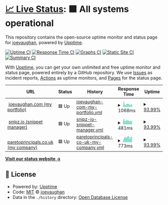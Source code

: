 # [📈 Live Status](https://joevaughan.github.io/upptime): <!--live status--> **🟩 All systems operational**

This repository contains the open-source uptime monitor and status page for [joevaughan](https://joevaughan.github.io/upptime), powered by [Upptime](https://github.com/upptime/upptime).

[![Uptime CI](https://github.com/joevaughan/upptime/workflows/Uptime%20CI/badge.svg)](https://github.com/joevaughan/upptime/actions?query=workflow%3A%22Uptime+CI%22)
[![Response Time CI](https://github.com/joevaughan/upptime/workflows/Response%20Time%20CI/badge.svg)](https://github.com/joevaughan/upptime/actions?query=workflow%3A%22Response+Time+CI%22)
[![Graphs CI](https://github.com/joevaughan/upptime/workflows/Graphs%20CI/badge.svg)](https://github.com/joevaughan/upptime/actions?query=workflow%3A%22Graphs+CI%22)
[![Static Site CI](https://github.com/joevaughan/upptime/workflows/Static%20Site%20CI/badge.svg)](https://github.com/joevaughan/upptime/actions?query=workflow%3A%22Static+Site+CI%22)
[![Summary CI](https://github.com/joevaughan/upptime/workflows/Summary%20CI/badge.svg)](https://github.com/joevaughan/upptime/actions?query=workflow%3A%22Summary+CI%22)

With [Upptime](https://upptime.js.org), you can get your own unlimited and free uptime monitor and status page, powered entirely by a GitHub repository. We use [Issues](https://github.com/joevaughan/upptime/issues) as incident reports, [Actions](https://github.com/joevaughan/upptime/actions) as uptime monitors, and [Pages](https://joevaughan.github.io/upptime) for the status page.

<!--start: status pages-->
<!-- This summary is generated by Upptime (https://github.com/upptime/upptime) -->
<!-- Do not edit this manually, your changes will be overwritten -->
<!-- prettier-ignore -->
| URL | Status | History | Response Time | Uptime |
| --- | ------ | ------- | ------------- | ------ |
| <img alt="" src="https://icons.duckduckgo.com/ip3/joevaughan.com.ico" height="13"> [joevaughan.com (my portfolio)](https://joevaughan.com) | 🟩 Up | [joevaughan-com-my-portfolio.yml](https://github.com/joevaughan/upptime/commits/HEAD/history/joevaughan-com-my-portfolio.yml) | <details><summary><img alt="Response time graph" src="./graphs/joevaughan-com-my-portfolio/response-time-week.png" height="20"> 1068ms</summary><br><a href="https://joevaughan.github.io/upptime/history/joevaughan-com-my-portfolio"><img alt="Response time 751" src="https://img.shields.io/endpoint?url=https%3A%2F%2Fraw.githubusercontent.com%2Fjoevaughan%2Fupptime%2FHEAD%2Fapi%2Fjoevaughan-com-my-portfolio%2Fresponse-time.json"></a><br><a href="https://joevaughan.github.io/upptime/history/joevaughan-com-my-portfolio"><img alt="24-hour response time 1059" src="https://img.shields.io/endpoint?url=https%3A%2F%2Fraw.githubusercontent.com%2Fjoevaughan%2Fupptime%2FHEAD%2Fapi%2Fjoevaughan-com-my-portfolio%2Fresponse-time-day.json"></a><br><a href="https://joevaughan.github.io/upptime/history/joevaughan-com-my-portfolio"><img alt="7-day response time 1068" src="https://img.shields.io/endpoint?url=https%3A%2F%2Fraw.githubusercontent.com%2Fjoevaughan%2Fupptime%2FHEAD%2Fapi%2Fjoevaughan-com-my-portfolio%2Fresponse-time-week.json"></a><br><a href="https://joevaughan.github.io/upptime/history/joevaughan-com-my-portfolio"><img alt="30-day response time 876" src="https://img.shields.io/endpoint?url=https%3A%2F%2Fraw.githubusercontent.com%2Fjoevaughan%2Fupptime%2FHEAD%2Fapi%2Fjoevaughan-com-my-portfolio%2Fresponse-time-month.json"></a><br><a href="https://joevaughan.github.io/upptime/history/joevaughan-com-my-portfolio"><img alt="1-year response time 774" src="https://img.shields.io/endpoint?url=https%3A%2F%2Fraw.githubusercontent.com%2Fjoevaughan%2Fupptime%2FHEAD%2Fapi%2Fjoevaughan-com-my-portfolio%2Fresponse-time-year.json"></a></details> | <details><summary><a href="https://joevaughan.github.io/upptime/history/joevaughan-com-my-portfolio">93.99%</a></summary><a href="https://joevaughan.github.io/upptime/history/joevaughan-com-my-portfolio"><img alt="All-time uptime 97.71%" src="https://img.shields.io/endpoint?url=https%3A%2F%2Fraw.githubusercontent.com%2Fjoevaughan%2Fupptime%2FHEAD%2Fapi%2Fjoevaughan-com-my-portfolio%2Fuptime.json"></a><br><a href="https://joevaughan.github.io/upptime/history/joevaughan-com-my-portfolio"><img alt="24-hour uptime 100.00%" src="https://img.shields.io/endpoint?url=https%3A%2F%2Fraw.githubusercontent.com%2Fjoevaughan%2Fupptime%2FHEAD%2Fapi%2Fjoevaughan-com-my-portfolio%2Fuptime-day.json"></a><br><a href="https://joevaughan.github.io/upptime/history/joevaughan-com-my-portfolio"><img alt="7-day uptime 93.99%" src="https://img.shields.io/endpoint?url=https%3A%2F%2Fraw.githubusercontent.com%2Fjoevaughan%2Fupptime%2FHEAD%2Fapi%2Fjoevaughan-com-my-portfolio%2Fuptime-week.json"></a><br><a href="https://joevaughan.github.io/upptime/history/joevaughan-com-my-portfolio"><img alt="30-day uptime 98.57%" src="https://img.shields.io/endpoint?url=https%3A%2F%2Fraw.githubusercontent.com%2Fjoevaughan%2Fupptime%2FHEAD%2Fapi%2Fjoevaughan-com-my-portfolio%2Fuptime-month.json"></a><br><a href="https://joevaughan.github.io/upptime/history/joevaughan-com-my-portfolio"><img alt="1-year uptime 97.65%" src="https://img.shields.io/endpoint?url=https%3A%2F%2Fraw.githubusercontent.com%2Fjoevaughan%2Fupptime%2FHEAD%2Fapi%2Fjoevaughan-com-my-portfolio%2Fuptime-year.json"></a></details>
| <img alt="" src="https://icons.duckduckgo.com/ip3/snipz.io.ico" height="13"> [snipz.io (snippet manager)](https://snipz.io) | 🟩 Up | [snipz-io-snippet-manager.yml](https://github.com/joevaughan/upptime/commits/HEAD/history/snipz-io-snippet-manager.yml) | <details><summary><img alt="Response time graph" src="./graphs/snipz-io-snippet-manager/response-time-week.png" height="20"> 481ms</summary><br><a href="https://joevaughan.github.io/upptime/history/snipz-io-snippet-manager"><img alt="Response time 495" src="https://img.shields.io/endpoint?url=https%3A%2F%2Fraw.githubusercontent.com%2Fjoevaughan%2Fupptime%2FHEAD%2Fapi%2Fsnipz-io-snippet-manager%2Fresponse-time.json"></a><br><a href="https://joevaughan.github.io/upptime/history/snipz-io-snippet-manager"><img alt="24-hour response time 469" src="https://img.shields.io/endpoint?url=https%3A%2F%2Fraw.githubusercontent.com%2Fjoevaughan%2Fupptime%2FHEAD%2Fapi%2Fsnipz-io-snippet-manager%2Fresponse-time-day.json"></a><br><a href="https://joevaughan.github.io/upptime/history/snipz-io-snippet-manager"><img alt="7-day response time 481" src="https://img.shields.io/endpoint?url=https%3A%2F%2Fraw.githubusercontent.com%2Fjoevaughan%2Fupptime%2FHEAD%2Fapi%2Fsnipz-io-snippet-manager%2Fresponse-time-week.json"></a><br><a href="https://joevaughan.github.io/upptime/history/snipz-io-snippet-manager"><img alt="30-day response time 470" src="https://img.shields.io/endpoint?url=https%3A%2F%2Fraw.githubusercontent.com%2Fjoevaughan%2Fupptime%2FHEAD%2Fapi%2Fsnipz-io-snippet-manager%2Fresponse-time-month.json"></a><br><a href="https://joevaughan.github.io/upptime/history/snipz-io-snippet-manager"><img alt="1-year response time 536" src="https://img.shields.io/endpoint?url=https%3A%2F%2Fraw.githubusercontent.com%2Fjoevaughan%2Fupptime%2FHEAD%2Fapi%2Fsnipz-io-snippet-manager%2Fresponse-time-year.json"></a></details> | <details><summary><a href="https://joevaughan.github.io/upptime/history/snipz-io-snippet-manager">93.99%</a></summary><a href="https://joevaughan.github.io/upptime/history/snipz-io-snippet-manager"><img alt="All-time uptime 97.72%" src="https://img.shields.io/endpoint?url=https%3A%2F%2Fraw.githubusercontent.com%2Fjoevaughan%2Fupptime%2FHEAD%2Fapi%2Fsnipz-io-snippet-manager%2Fuptime.json"></a><br><a href="https://joevaughan.github.io/upptime/history/snipz-io-snippet-manager"><img alt="24-hour uptime 100.00%" src="https://img.shields.io/endpoint?url=https%3A%2F%2Fraw.githubusercontent.com%2Fjoevaughan%2Fupptime%2FHEAD%2Fapi%2Fsnipz-io-snippet-manager%2Fuptime-day.json"></a><br><a href="https://joevaughan.github.io/upptime/history/snipz-io-snippet-manager"><img alt="7-day uptime 93.99%" src="https://img.shields.io/endpoint?url=https%3A%2F%2Fraw.githubusercontent.com%2Fjoevaughan%2Fupptime%2FHEAD%2Fapi%2Fsnipz-io-snippet-manager%2Fuptime-week.json"></a><br><a href="https://joevaughan.github.io/upptime/history/snipz-io-snippet-manager"><img alt="30-day uptime 98.57%" src="https://img.shields.io/endpoint?url=https%3A%2F%2Fraw.githubusercontent.com%2Fjoevaughan%2Fupptime%2FHEAD%2Fapi%2Fsnipz-io-snippet-manager%2Fuptime-month.json"></a><br><a href="https://joevaughan.github.io/upptime/history/snipz-io-snippet-manager"><img alt="1-year uptime 97.65%" src="https://img.shields.io/endpoint?url=https%3A%2F%2Fraw.githubusercontent.com%2Fjoevaughan%2Fupptime%2FHEAD%2Fapi%2Fsnipz-io-snippet-manager%2Fuptime-year.json"></a></details>
| <img alt="" src="https://icons.duckduckgo.com/ip3/paretoprincipals.co.uk.ico" height="13"> [paretoprincipals.co.uk (my company)](https://paretoprincipals.co.uk) | 🟩 Up | [paretoprincipals-co-uk-my-company.yml](https://github.com/joevaughan/upptime/commits/HEAD/history/paretoprincipals-co-uk-my-company.yml) | <details><summary><img alt="Response time graph" src="./graphs/paretoprincipals-co-uk-my-company/response-time-week.png" height="20"> 773ms</summary><br><a href="https://joevaughan.github.io/upptime/history/paretoprincipals-co-uk-my-company"><img alt="Response time 652" src="https://img.shields.io/endpoint?url=https%3A%2F%2Fraw.githubusercontent.com%2Fjoevaughan%2Fupptime%2FHEAD%2Fapi%2Fparetoprincipals-co-uk-my-company%2Fresponse-time.json"></a><br><a href="https://joevaughan.github.io/upptime/history/paretoprincipals-co-uk-my-company"><img alt="24-hour response time 852" src="https://img.shields.io/endpoint?url=https%3A%2F%2Fraw.githubusercontent.com%2Fjoevaughan%2Fupptime%2FHEAD%2Fapi%2Fparetoprincipals-co-uk-my-company%2Fresponse-time-day.json"></a><br><a href="https://joevaughan.github.io/upptime/history/paretoprincipals-co-uk-my-company"><img alt="7-day response time 773" src="https://img.shields.io/endpoint?url=https%3A%2F%2Fraw.githubusercontent.com%2Fjoevaughan%2Fupptime%2FHEAD%2Fapi%2Fparetoprincipals-co-uk-my-company%2Fresponse-time-week.json"></a><br><a href="https://joevaughan.github.io/upptime/history/paretoprincipals-co-uk-my-company"><img alt="30-day response time 723" src="https://img.shields.io/endpoint?url=https%3A%2F%2Fraw.githubusercontent.com%2Fjoevaughan%2Fupptime%2FHEAD%2Fapi%2Fparetoprincipals-co-uk-my-company%2Fresponse-time-month.json"></a><br><a href="https://joevaughan.github.io/upptime/history/paretoprincipals-co-uk-my-company"><img alt="1-year response time 685" src="https://img.shields.io/endpoint?url=https%3A%2F%2Fraw.githubusercontent.com%2Fjoevaughan%2Fupptime%2FHEAD%2Fapi%2Fparetoprincipals-co-uk-my-company%2Fresponse-time-year.json"></a></details> | <details><summary><a href="https://joevaughan.github.io/upptime/history/paretoprincipals-co-uk-my-company">93.99%</a></summary><a href="https://joevaughan.github.io/upptime/history/paretoprincipals-co-uk-my-company"><img alt="All-time uptime 97.72%" src="https://img.shields.io/endpoint?url=https%3A%2F%2Fraw.githubusercontent.com%2Fjoevaughan%2Fupptime%2FHEAD%2Fapi%2Fparetoprincipals-co-uk-my-company%2Fuptime.json"></a><br><a href="https://joevaughan.github.io/upptime/history/paretoprincipals-co-uk-my-company"><img alt="24-hour uptime 100.00%" src="https://img.shields.io/endpoint?url=https%3A%2F%2Fraw.githubusercontent.com%2Fjoevaughan%2Fupptime%2FHEAD%2Fapi%2Fparetoprincipals-co-uk-my-company%2Fuptime-day.json"></a><br><a href="https://joevaughan.github.io/upptime/history/paretoprincipals-co-uk-my-company"><img alt="7-day uptime 93.99%" src="https://img.shields.io/endpoint?url=https%3A%2F%2Fraw.githubusercontent.com%2Fjoevaughan%2Fupptime%2FHEAD%2Fapi%2Fparetoprincipals-co-uk-my-company%2Fuptime-week.json"></a><br><a href="https://joevaughan.github.io/upptime/history/paretoprincipals-co-uk-my-company"><img alt="30-day uptime 98.58%" src="https://img.shields.io/endpoint?url=https%3A%2F%2Fraw.githubusercontent.com%2Fjoevaughan%2Fupptime%2FHEAD%2Fapi%2Fparetoprincipals-co-uk-my-company%2Fuptime-month.json"></a><br><a href="https://joevaughan.github.io/upptime/history/paretoprincipals-co-uk-my-company"><img alt="1-year uptime 97.66%" src="https://img.shields.io/endpoint?url=https%3A%2F%2Fraw.githubusercontent.com%2Fjoevaughan%2Fupptime%2FHEAD%2Fapi%2Fparetoprincipals-co-uk-my-company%2Fuptime-year.json"></a></details>

<!--end: status pages-->

[**Visit our status website →**](https://joevaughan.github.io/upptime)

## 📄 License

- Powered by: [Upptime](https://github.com/upptime/upptime)
- Code: [MIT](./LICENSE) © [joevaughan](https://joevaughan.github.io/upptime)
- Data in the `./history` directory: [Open Database License](https://opendatacommons.org/licenses/odbl/1-0/)
